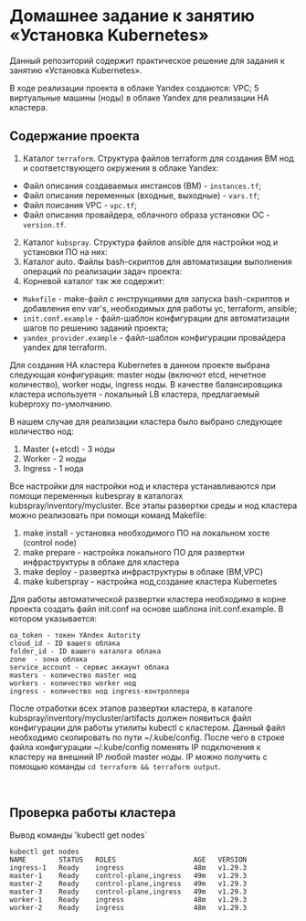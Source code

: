 # Домашнее задание к занятию «Установка Kubernetes»

Данный репозиторий содержит практическое решение для задания к занятию «Установка Kubernetes».

В ходе реализации проекта в облаке Yandex создаются: VPC; 5 виртуальные машины (ноды) в облаке Yandex для реализации HA кластера.

## Содержание проекта

1. Каталог `terraform`. Структура файлов terraform для создания ВМ нод и соответствующего окружения в облаке Yandex:
  - Файл описания создаваемых инстансов (ВМ) - `instances.tf`;
  - Файл описания переменных (входные, выходные) - `vars.tf`;
  - Файл поисания VPC - `vpc.tf`;
  - Файл описания провайдера, облачного образа установки ОС - `version.tf`.
2. Каталог `kubspray`. Структура файлов ansible для настройки нод и установки ПО на них:
3. Каталог auto. Файлы bash-скриптов для автоматизации выполнения операций по реализации задач проекта:
4. Корневой каталог так же содержит:
  - `Makefile` - make-файл с инструкциями для запуска bash-скриптов и добавления env var's, необходимых для работы yc, terraform, ansible;
  - `init.conf.example` - файл-шаблон конфигурации для автоматизации шагов по решению заданий проекта;
  - `yandex_provider.example` - файл-шаблон конфигурации провайдера yandex для terraform.

Для создания HA кластера Kubernetes в данном проекте выбрана следующая конфигурация: master ноды (включют etcd, нечетное количество), worker ноды, ingress ноды. В качестве балансировщика кластера используетя - локальный LB кластера, предлагаемый kubeproxy по-умолчанию.

В нашем случае для реализации кластера было выбрано следующее количество нод:
1. Master (+etcd) - 3 ноды
2. Worker - 2 ноды
3. Ingress - 1 нода

Все настройки для настройки нод и кластера устанавливаются при помощи переменных kubespray в каталогах kubspray/inventory/mycluster.
Все этапы развертки среды и нод кластера можно реализовать при помощи команд Makefile:
1. make install - установка необходимого ПО на локальном хосте (control node)
2. make prepare - настройка локального ПО для развертки инфраструктуры в облаке для кластера
3. make deploy - развертка инфраструктуры в облаке (ВМ,VPC)
4. make kuberspray - настройка нод,создание кластера Kubernetes

Для работы автоматической развертки кластера необходимо в корне проекта создать файл init.conf на основе шаблона init.conf.example.
В котором указывается:

```
oa_token - токен YAndex Autority
cloud_id - ID вашего облака
folder_id - ID вашего каталога облака 
zone  - зона облака
service_account - сервис аккаунт облака
masters - количество master нод
workers - количество worker нод
ingress - количество нод ingress-контроллера
```

После отработки всех этапов развертки кластера, в каталоге kubspray/inventory/mycluster/artifacts должен появиться файл конфигурации для работы утилиты kubectl с кластером. Данный файл необходимо скопировать по пути ~/.kube/config. После чего в строке файла конфигурации ~/.kube/config поменять IP подключения к кластеру на внешний IP любой master ноды. IP можно получить с помощью команды `cd terraform && terraform output`.

<br>

## Проверка работы кластера

Вывод команды 'kubectl get nodes`

```
kubectl get nodes
NAME        STATUS   ROLES                   AGE   VERSION
ingress-1   Ready    ingress                 48m   v1.29.3
master-1    Ready    control-plane,ingress   49m   v1.29.3
master-2    Ready    control-plane,ingress   49m   v1.29.3
master-3    Ready    control-plane,ingress   49m   v1.29.3
worker-1    Ready    ingress                 48m   v1.29.3
worker-2    Ready    ingress                 48m   v1.29.3
```